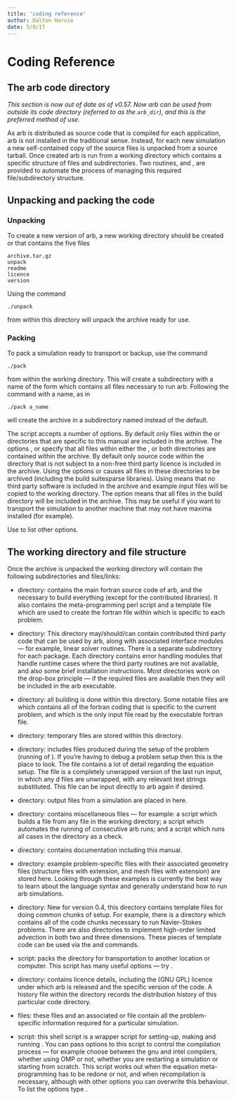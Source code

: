 ```yaml
---
title: 'coding reference'
author: Dalton Harvie
date: 5/9/17
---
```


# Coding Reference

## The arb code directory

*This section is now out of date as of v0.57.  Now arb can be used from outside its code directory (referred to as the `arb_dir`), and this is the preferred method of use.*

As arb is distributed as source code that is compiled for each
application, arb is not installed in the traditional sense. Instead, for
each new simulation a new self-contained copy of the source files is
unpacked from a source tarball. Once created arb is run from a working
directory which contains a specific structure of files and
subdirectories. Two routines, and , are provided to automate the process
of managing this required file/subdirectory structure.

## Unpacking and packing the code

### Unpacking

To create a new version of arb, a new working directory should be
created or that contains the five files

    archive.tar.gz
    unpack
    readme
    licence
    version

Using the command

    ./unpack

from within this directory will unpack the archive ready for use.

### Packing

To pack a simulation ready to transport or backup, use the command

    ./pack

from within the working directory. This will create a subdirectory with
a name of the form which contains all files necessary to run arb.
Following the command with a name, as in

    ./pack a_name

will create the archive in a subdirectory named instead of the default.

The script accepts a number of options. By default only files within the
or directories that are specific to this manual are included in the
archive. The options , or specify that all files within either the , or
both directories are contained within the archive. By default only
source code within the directory that is not subject to a non-free third
party licence is included in the archive. Using the options or causes
all files in these directories to be archived (including the build
suitesparse libraries). Using means that no third party software is
included in the archive and example input files will be copied to the
working directory. The option means that all files in the build
directory will be included in the archive. This may be useful if you
want to transport the simulation to another machine that may not have
maxima installed (for example).

Use to list other options.

## The working directory and file structure

Once the archive is unpacked the working directory will contain the
following subdirectories and files/links:

-   directory: contains the main fortran source code of arb, and the
    necessary to build everything (except for the
    contributed libraries). It also contains the meta-programming perl
    script and a template file which are used to create the fortran file
    within which is specific to each problem.

-   directory: This directory may/should/can contain contributed third
    party code that can be used by arb, along with associated interface
    modules — for example, linear solver routines. There is a separate
    subdirectory for each package. Each directory contains error
    handling modules that handle runtime cases where the third party
    routines are not available, and also some brief
    installation instructions. Most directories work on the drop-box
    principle — if the required files are available then they will be
    included in the arb executable.

-   directory: all building is done within this directory. Some notable
    files are which contains all of the fortran coding that is specific
    to the current problem, and which is the only input file read by the
    executable fortran file.

-   directory: temporary files are stored within this directory.

-   directory: includes files produced during the setup of the problem
    (running of ). If you’re having to debug a problem setup then this
    is the place to look. The file contains a lot of detail regarding
    the equation setup. The file is a completely unwrapped version of
    the last run input, in which any d files are unwrapped, with any
    relevant text strings substituted. This file can be input directly
    to arb again if desired.

-   directory: output files from a simulation are placed in here.

-   directory: contains miscellaneous files — for example: a script
    which builds a file from any file in the working directory; a script
    which automates the running of consecutive arb runs; and a script
    which runs all cases in the directory as a check.

-   directory: contains documentation including this manual.

-   directory: example problem-specific files with their associated
    geometry files (structure files with extension, and mesh files
    with extension) are stored here. Looking through these examples is
    currently the best way to learn about the language syntax and
    generally understand how to run arb simulations.

-   directory: New for version 0.4, this directory contains template
    files for doing common chunks of setup. For example, there is a
    directory which contains all of the code chunks necessary to run
    Navier-Stokes problems. There are also directories to implement
    high-order limited advection in both two and three dimensions. These
    pieces of template code can be used via the and commands.

-   script: packs the directory for transportation to another location
    or computer. This script has many useful options — try .

-   directory: contains licence details, including the (GNU GPL) licence
    under which arb is released and the specific version of the code. A
    history file within the directory records the distribution history
    of this particular code directory.

-   files: these files and an associated or file contain all the
    problem-specific information required for a particular simulation.

-   script: this shell script is a wrapper script for setting-up, making
    and running . You can pass options to this script to control the
    compilation process — for example choose between the gnu and intel
    compilers, whether using OMP or not, whether you are restarting a
    simulation or starting from scratch. This script works out when the
    equation meta-programming has to be redone or not, and when
    recompilation is necessary, although with other options you can
    overwrite this behaviour. To list the options type .

